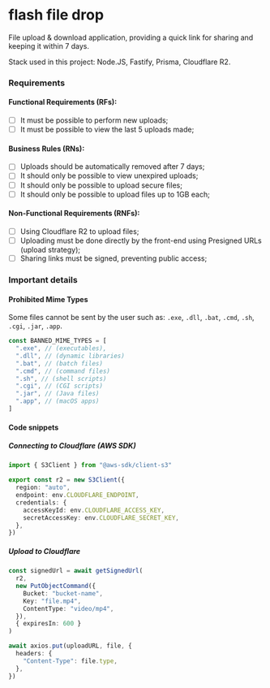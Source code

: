 # flash file drop

File upload & download application, providing a quick link for sharing and keeping it within 7 days.

Stack used in this project: Node.JS, Fastify, Prisma, Cloudflare R2.

### Requirements

#### Functional Requirements (RFs):

- [ ] It must be possible to perform new uploads;
- [ ] It must be possible to view the last 5 uploads made;

#### Business Rules (RNs):

- [ ] Uploads should be automatically removed after 7 days;
- [ ] It should only be possible to view unexpired uploads;
- [ ] It should only be possible to upload secure files;
- [ ] It should only be possible to upload files up to 1GB each;

#### Non-Functional Requirements (RNFs):

- [ ] Using Cloudflare R2 to upload files;
- [ ] Uploading must be done directly by the front-end using Presigned URLs (upload strategy);
- [ ] Sharing links must be signed, preventing public access;

### Important details

#### Prohibited Mime Types

Some files cannot be sent by the user such as: `.exe`, `.dll`, `.bat`, `.cmd`, `.sh`, `.cgi`, `.jar`, `.app`.

```ts
const BANNED_MIME_TYPES = [
  ".exe", // (executables),
  ".dll", // (dynamic libraries)
  ".bat", // (batch files)
  ".cmd", // (command files)
  ".sh", // (shell scripts)
  ".cgi", // (CGI scripts)
  ".jar", // (Java files)
  ".app", // (macOS apps)
]
```

#### Code snippets

##### Connecting to Cloudflare (AWS SDK)

```ts
import { S3Client } from "@aws-sdk/client-s3"

export const r2 = new S3Client({
  region: "auto",
  endpoint: env.CLOUDFLARE_ENDPOINT,
  credentials: {
    accessKeyId: env.CLOUDFLARE_ACCESS_KEY,
    secretAccessKey: env.CLOUDFLARE_SECRET_KEY,
  },
})
```

##### Upload to Cloudflare

```ts
const signedUrl = await getSignedUrl(
  r2,
  new PutObjectCommand({
    Bucket: "bucket-name",
    Key: "file.mp4",
    ContentType: "video/mp4",
  }),
  { expiresIn: 600 }
)
```

```ts
await axios.put(uploadURL, file, {
  headers: {
    "Content-Type": file.type,
  },
})
```
